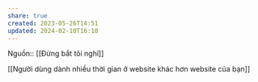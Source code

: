 ```yaml
---
share: true
created: 2023-05-26T14:51
updated: 2024-02-10T16:18
---
```

Nguồn:: [[Đừng bắt tôi nghĩ]]

[[Người dùng dành nhiều thời gian ở website khác hơn website của bạn]]